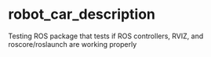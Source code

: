 # robot_car_description
Testing ROS package that tests if ROS controllers, RVIZ, and roscore/roslaunch are working properly
